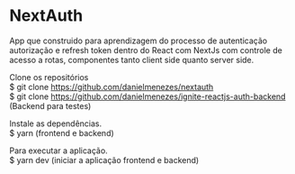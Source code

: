 # NextAuth

App que construido para aprendizagem do processo de autenticação autorização e refresh token dentro do React com NextJs com controle de acesso a rotas,
componentes tanto client side quanto server side.


Clone os repositórios <br>
$ git clone https://github.com/danielmenezes/nextauth <br>
$ git clone https://github.com/danielmenezes/ignite-reactjs-auth-backend (Backend para testes)

Instale as dependências. <br>
$ yarn (frontend e backend)

Para executar a aplicação. <br>
$ yarn dev (iniciar a aplicação frontend e backend)

